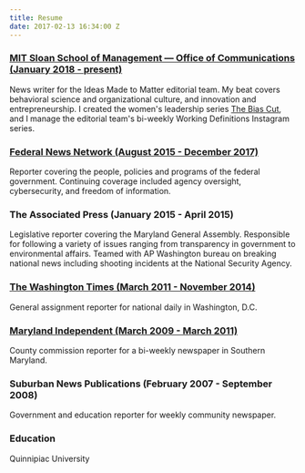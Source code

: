 ```yaml
---
title: Resume
date: 2017-02-13 16:34:00 Z
---
```


### [MIT Sloan School of Management — Office of Communications (January 2018 - present)](https://mitsloan.mit.edu/ideas-made-to-matter/meredith-somers)
News writer for the Ideas Made to Matter editorial team. My beat covers behavioral science and organizational culture, and innovation and entrepreneurship. I created the women's leadership series [The Bias Cut](https://mitsloan.mit.edu/ideas-made-to-matter/topics/bias-cut), and I manage the editorial team's bi-weekly Working Definitions Instagram series.

### [Federal News Network (August 2015 - December 2017)](https://federalnewsradio.com/author/meredith-somers/)
Reporter covering the people, policies and programs of the federal government. Continuing coverage included agency oversight, cybersecurity, and freedom of information. 

### The Associated Press (January 2015 - April 2015)

Legislative reporter covering the Maryland General Assembly. Responsible for following a variety of issues ranging from transparency in government to environmental affairs. Teamed with AP Washington bureau on breaking national news including shooting incidents at the National Security Agency.

### [The Washington Times (March 2011 - November 2014)](http://www.washingtontimes.com/staff/meredith-somers/)

General assignment reporter for national daily in Washington, D.C.

### [Maryland Independent (March 2009 - March 2011)](http://www.somdnews.com/search/?l=25&sd=desc&s=start_time&f=html&t=article%2Cvideo%2Cyoutube%2Ccollection&app=editorial&q=Meredith\+Somers&nsa=eedition)

County commission reporter for a bi-weekly newspaper in Southern Maryland.

### Suburban News Publications (February 2007 - September 2008)

Government and education reporter for weekly community newspaper.

### Education

Quinnipiac University
